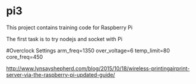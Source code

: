 # pi3
This project contains training code for Raspberry Pi

The first task is to try nodejs and socket with Pi

#Overclock Settings
arm_freq=1350 
over_voltage=6
temp_limit=80
core_freq=450

http://www.lynsayshepherd.com/blog/2015/10/18/wireless-printingairprint-server-via-the-raspberry-pi-updated-guide/
